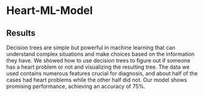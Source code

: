 # Heart-ML-Model

## Results
Decision trees are simple but powerful in machine learning that can
understand complex situations and make choices based on the information they have. We
showed how to use decision trees to figure out if someone has a heart problem or not and
visualizing the resulting tree. The data we used contains numerous features crucial for diagnosis,
and about half of the cases had heart problems while the other half did not. Our model shows
promising performance, achieving an accuracy of 75%. 
